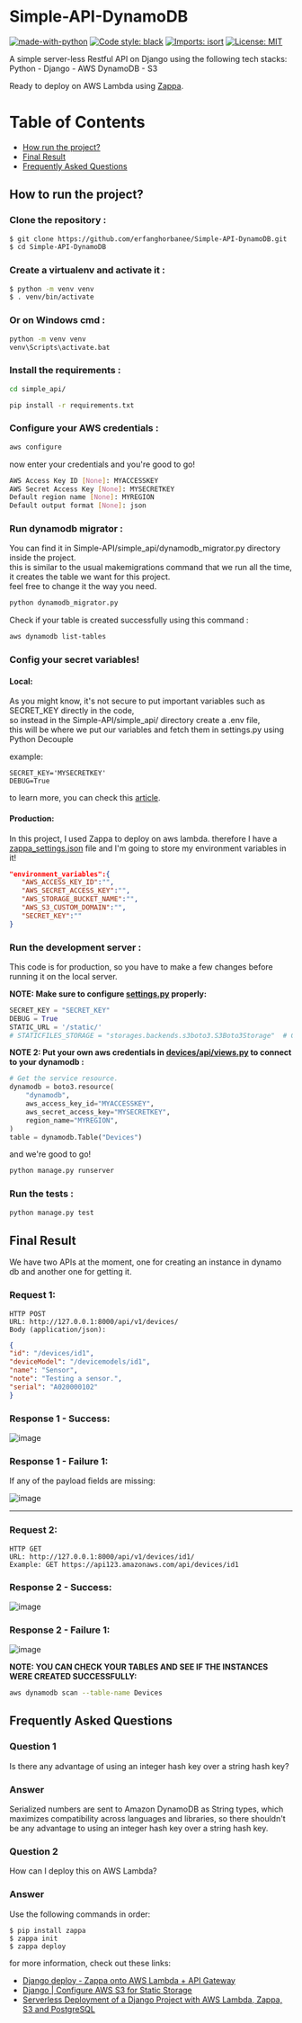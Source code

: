 # Simple-API-DynamoDB

[![made-with-python](https://img.shields.io/badge/Made%20with-Python-1f425f.svg)](https://www.python.org/)
[![Code style: black](https://img.shields.io/badge/code%20style-black-000000.svg)](https://github.com/psf/black)
[![Imports: isort](https://img.shields.io/badge/%20imports-isort-%231674b1?style=flat&labelColor=ef8336)](https://pycqa.github.io/isort/)
[![License: MIT](https://img.shields.io/badge/License-MIT-blue.svg)](https://opensource.org/licenses/MIT)

A simple server-less Restful API on Django using the following tech stacks: Python - Django - AWS DynamoDB - S3

Ready to deploy on AWS Lambda using [Zappa](https://github.com/zappa/Zappa).

# Table of Contents
* [How run the project?](#how-run-the-project)
* [Final Result](#final-result)
* [Frequently Asked Questions](#frequently-asked-questions)

## How to run the project?


### Clone the repository :
```bash
$ git clone https://github.com/erfanghorbanee/Simple-API-DynamoDB.git
$ cd Simple-API-DynamoDB
```

### Create a virtualenv and activate it :
 ```bash
$ python -m venv venv
$ . venv/bin/activate
```

### Or on Windows cmd : 
 ```bash
python -m venv venv
venv\Scripts\activate.bat
```

### Install the requirements :
```bash
cd simple_api/

pip install -r requirements.txt
```

### Configure your AWS credentials :
```bash
aws configure
```

now enter your credentials and you're good to go!
```bash
AWS Access Key ID [None]: MYACCESSKEY
AWS Secret Access Key [None]: MYSECRETKEY
Default region name [None]: MYREGION
Default output format [None]: json
```

###  Run dynamodb migrator :
You can find it in Simple-API/simple_api/dynamodb_migrator.py directory inside the project.\
this is similar to the usual makemigrations command that we run all the time, it creates the table we want for this project.\
feel free to change it the way you need.

```bash
python dynamodb_migrator.py
```

Check if your table is created successfully using this command :
```bash
aws dynamodb list-tables
```

### Config your secret variables!
#### Local:
As you might know, it's not secure to put important variables such as SECRET_KEY directly in the code,\
so instead in the Simple-API/simple_api/ directory create a .env file,\
this will be where we put our variables and fetch them in settings.py using  Python Decouple

example:
```
SECRET_KEY='MYSECRETKEY'
DEBUG=True
```

to learn more, you can check this [article](https://dontrepeatyourself.org/post/how-to-use-python-decouple-with-django/).

#### Production:
In this project, I used Zappa to deploy on aws lambda. therefore I have a [zappa_settings.json](https://github.com/erfanghorbanee/Simple-API-DynamoDB/blob/main/simple_api/zappa_settings.json) file and I'm going to store my environment variables in it!

```json
"environment_variables":{
   "AWS_ACCESS_KEY_ID":"",
   "AWS_SECRET_ACCESS_KEY":"",
   "AWS_STORAGE_BUCKET_NAME":"",
   "AWS_S3_CUSTOM_DOMAIN":"",
   "SECRET_KEY":""
}
```

### Run the development server :
This code is for production, so you have to make a few changes before running it on the local server.

**NOTE: Make sure to configure [settings.py](https://github.com/erfanghorbanee/Simple-API-DynamoDB/blob/main/simple_api/config/settings.py) properly:**
```python
SECRET_KEY = "SECRET_KEY"
DEBUG = True
STATIC_URL = '/static/'
# STATICFILES_STORAGE = "storages.backends.s3boto3.S3Boto3Storage"  # Comment this one on local server!
```

**NOTE 2: Put your own aws credentials in [devices/api/views.py](https://github.com/erfanghorbanee/Simple-API-DynamoDB/blob/main/simple_api/devices/api/views.py) to connect to your dynamodb :**
```python
# Get the service resource.
dynamodb = boto3.resource(
    "dynamodb",
    aws_access_key_id="MYACCESSKEY",
    aws_secret_access_key="MYSECRETKEY",
    region_name="MYREGION",
)
table = dynamodb.Table("Devices")
```

and we're good to go!

```bash
python manage.py runserver
```

### Run the tests :
```bash
python manage.py test
```

## Final Result
We have two APIs at the moment, one for creating an instance in dynamo db and another one for getting it.

### Request 1:
```
HTTP POST
URL: http://127.0.0.1:8000/api/v1/devices/
Body (application/json):
```
```json
{
"id": "/devices/id1",
"deviceModel": "/devicemodels/id1",
"name": "Sensor",
"note": "Testing a sensor.",
"serial": "A020000102"
}
```
### Response 1 - Success:
![image](https://user-images.githubusercontent.com/49264993/169469128-8192329f-2073-4b3b-86a5-41bd0f1abc4d.png)

### Response 1 - Failure 1:
If any of the payload fields are missing:

![image](https://user-images.githubusercontent.com/49264993/169469325-c63fca76-3692-4e50-a459-c38cf1fd24e9.png)

<hr>

### Request 2:
```
HTTP GET
URL: http://127.0.0.1:8000/api/v1/devices/id1/
Example: GET https://api123.amazonaws.com/api/devices/id1
```

### Response 2 - Success:
![image](https://user-images.githubusercontent.com/49264993/169470647-37b223cc-5cbf-40b9-a0ce-6465413f2f7e.png)

### Response 2 - Failure 1:
![image](https://user-images.githubusercontent.com/49264993/169471253-7629e908-a21d-4a01-8550-6507911b4642.png)


**NOTE: YOU CAN CHECK YOUR TABLES AND SEE IF THE INSTANCES WERE CREATED SUCCESSFULLY:**
```bash
aws dynamodb scan --table-name Devices
```


## Frequently Asked Questions
### Question 1
Is there any advantage of using an integer hash key over a string hash key?
### Answer
Serialized numbers are sent to Amazon DynamoDB as String types, which maximizes compatibility across languages and libraries, 
so there shouldn't be any advantage to using an integer hash key over a string hash key.

### Question 2
How can I deploy this on AWS Lambda?
### Answer
Use the following commands in order:
```
$ pip install zappa
$ zappa init
$ zappa deploy
```

for more information, check out these links:
- [Django deploy - Zappa onto AWS Lambda + API Gateway](https://www.youtube.com/watch?v=WaiL4sbaj_o)
- [Django | Configure AWS S3 for Static Storage](https://www.youtube.com/watch?v=-dqpL3aY5e4)
- [Serverless Deployment of a Django Project with AWS Lambda, Zappa, S3 and PostgreSQL](https://www.youtube.com/watch?v=Gf0vpJQZeBI)





